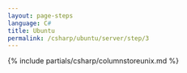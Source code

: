 ```yaml
---
layout: page-steps
language: C#
title: Ubuntu
permalink: /csharp/ubuntu/server/step/3
---
```


{% include partials/csharp/columnstoreunix.md %}
